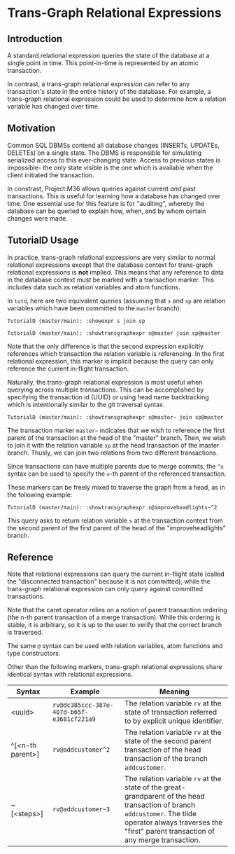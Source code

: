# Trans-Graph Relational Expressions

## Introduction

A standard relational expression queries the state of the database at a single point in time. This point-in-time is represented by an atomic transaction.

In contrast, a trans-graph relational expression can refer to any transaction's state in the entire history of the database. For example, a trans-graph relational expression could be used to determine how a relation variable has changed over time.

## Motivation

Common SQL DBMSs contend all database changes (INSERTs, UPDATEs, DELETEs) on a single state. The DBMS is responsible for simulating serialized access to this ever-changing state. Access to previous states is impossible- the only state visible is the one which is available when the client initiated the transaction.

In constrast, Project:M36 allows queries against current *and* past transactions. This is useful for learning how a database has changed over time. One essential use for this feature is for "auditing", whereby the database can be queried to explain how, when, and by whom certain changes were made.

## TutorialD Usage

In practice, trans-graph relational expressions are very similar to normal relational expressions except that the database context for trans-graph relational expressions is **not** implied. This means that any reference to data in the database context must be marked with a transaction marker. This includes data such as relation variables and atom functions.

In ```tutd```, here are two equivalent queries (assuming that ```s``` and ```sp``` are relation variables which have been committed to the ```master``` branch):
```
TutorialD (master/main): :showexpr s join sp
```
```
TutorialD (master/main): :showtransgraphexpr s@master join sp@master
```

Note that the only difference is that the second expression explicitly references which transaction the relation variable is referencing. In the first relational expression, this marker is implicit because the query can only reference the current in-flight transaction.

Naturally, the trans-graph relational expression is most useful when querying across multiple transactions. This can be accomplished by specifying the transaction id (UUID) or using head name backtracking which is intentionally similar to the git traversal syntax.

```
TutorialD (master/main): :showtransgraphexpr s@master~ join sp@master
```

The transaction marker ```master~``` indicates that we wish to reference the first parent of the transaction at the head of the "master" branch. Then, we wish to join it with the relation variable ```sp``` at the head transaction of the master branch. Thusly, we can join two relations from two different transactions.

Since transactions can have multiple parents due to merge commits, the ```^x``` syntax can be used to specify the ```x```-th parent of the referenced transaction.

These markers can be freely mixed to traverse the graph from a head, as in the following example:

```
TutorialD (master/main): :showtransgraphexpr s@improveheadlights~^2
```

This query asks to return relation variable ```s``` at the transaction context from the second parent of the first parent of the head of the "improveheadlights" branch.

## Reference

Note that relational expressions can query the current in-flight state (called the "disconnected transaction" because it is not committed), while the trans-graph relational expression can only query against committed transactions.

Note that the caret operator relies on a notion of parent transaction ordering (the n-th parent transaction of a merge transaction). While this ordering is stable, it is arbitrary, so it is up to the user to verify that the correct branch is traversed.

The same ```@``` syntax can be used with relation variables, atom functions and type constructors.

Other than the following markers, trans-graph relational expressions share identical syntax with relational expressions.

| Syntax | Example | Meaning |
|--------|---------|---------|
| &lt;uuid&gt; | ```rv@dc385ccc-387e-407d-b65f-e3681cf221a9``` | The relation variable ```rv``` at the state of transaction referred to by explicit unique identifier.|
| ^[&lt;n-th parent&gt;] | ```rv@addcustomer^2``` | The relation variable ```rv``` at the state of the second parent transaction of the head transaction of the branch ```addcustomer```. |
| ~[&lt;steps&gt;] | ```rv@addcustomer~3``` | The relation variable ```rv``` at the state of the great-grandparent of the head transaction of branch ```addcustomer```. The tilde operator always traverses the "first" parent transaction of any merge transaction.|
